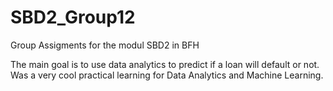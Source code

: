 # SBD2_Group12
Group Assigments for the modul SBD2 in BFH

The main goal is to use data analytics to predict if a loan will default or not. 
Was a very cool practical learning for Data Analytics and Machine Learning.
